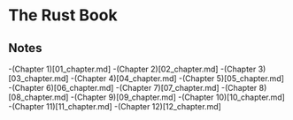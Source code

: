 # The Rust Book

## Notes

-(Chapter 1)[01_chapter.md]
-(Chapter 2)[02_chapter.md]
-(Chapter 3)[03_chapter.md]
-(Chapter 4)[04_chapter.md]
-(Chapter 5)[05_chapter.md]
-(Chapter 6)[06_chapter.md]
-(Chapter 7)[07_chapter.md]
-(Chapter 8)[08_chapter.md]
-(Chapter 9)[09_chapter.md]
-(Chapter 10)[10_chapter.md]
-(Chapter 11)[11_chapter.md]
-(Chapter 12)[12_chapter.md]
